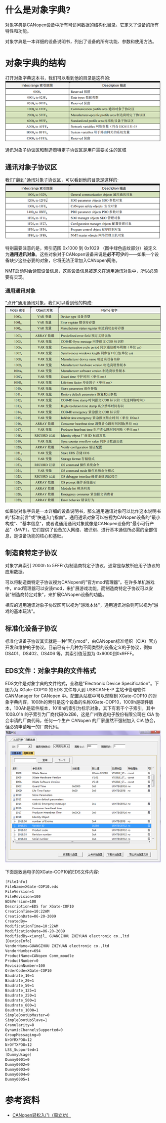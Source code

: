 # 什么是对象字典?
对象字典是CANopen设备中所有可访问数据的结构化目录。它定义了设备的所有特性和功能。

对象字典是一本详细的设备说明书，列出了设备的所有功能、参数和使用方法。

# 对象字典的结构
打开对象字典这本书，我们可以看到他的目录是这样的:
![](attachments/Pasted%20image%2020241011160622.png)

通讯对象子协议区和制造商特定子协议区是用户需要关注的区域

## 通讯对象子协议区

我们"翻到"通讯对象子协议区，可以看到他的目录是这样的:
![](attachments/Pasted%20image%2020241011161447.png)

特别需要注意的是，索引范围 0x1000 到 0x1029 （图中绿色底纹部分）被定义为**通用通讯对象**。这些对象对于CANopen设备来说是**必不可少**的——如果一个设备缺少这些必要的对象，它将无法正常加入CANopen网络。

NMT启动时会读取设备信息，这些设备信息被定义在通用通讯对象中，所以必须要有实现。

### 通用通讯对象

"点开"通用通讯对象，我们可以看到他的构成:
![](attachments/Pasted%20image%2020241011163910.png)
![](attachments/Pasted%20image%2020241011163943.png)

如果说对象字典是一本详细的设备说明书，那么通用通讯对象可以比作这本说明书的"标准前言"或"快速入门指南"。通用通讯对象可以被视为CANopen设备的"最小构成"、"基本信息"，或者说通用通讯对象就像是CANopen设备的"最小可行产品"（MVP）。它们提供了设备加入网络、被识别、进行基本通信所必需的全部信息，是设备功能的核心和基础。

## 制造商特定子协议
对象字典索引 2000h to 5FFFh为制造商特定子协议，通常是存放所应用子协议的应用数据。

可以将制造商特定子协议视为CANopen的"官方mod管理器"。在许多单机游戏中，mod管理器可以安装mod，来扩展游戏功能。而制造商特定子协议可以安装"制造商特定对象"，来扩展CANopen设备的功能。

相应的通用通讯对象子协议区可以视为"游戏本体"，通用通讯对象则可以视为"游戏的基本玩法"。

## 标准化设备子协议

标准化设备子协议其实就是一种"官方mod"，由CANopen标准组织（CiA）官方开发和维护的子协议。目前已有十几种为不同类型的设备定义的子协议，例如 DS401、DS402、DS406 等，其索引值范围为 0x6000到0x9FFF。

## EDS文件：对象字典的文件格式

EDS文件是对象字典的文件格式，全称是"Electronic Device Specification"。下图为为 XGate-COP10 的 EDS 文件导入到 USBCAN-E-P 主站卡管理软件CANManager for CANopen 中。配置从站框中可以观察到 XGate-COP10 的对象字典内容，1008h的索引是这个设备的名称XGate-COP10，1009h是硬件版本，100Ah是软件版本，1018h的索引为标示对象，其下有若干个子索引，其中1008.01h 的子索引为厂商代码0x2B6，这是广州致远电子股份有限公司在 CiA 协会申请的厂商代码，任何一个生产 CANopen 的厂家虽然不强制加入 CiA 协会，但必须申请唯一的厂商代码。
![](attachments/Pasted%20image%2020241012093421.png)

下面是致远电子的XGate-COP10的EDS文件内容:
```eds
[FileInfo]
FileName=XGate-COP10.eds
FileVersion=1
FileRevision=100
EDSVersion=100
Description=EDS for XGate-COP10
CreationTime=10:22AM
CreationDate=06-20-2009
CreatedBy=
ModificationTime=10:22AM
ModificationDate=06-20-2009
ModifiedBy=xiangjl, GUANGZHOU ZHIYUAN electronic co.,ltd
[DeviceInfo]
VendorName=GUANGZHOU ZHIYUAN electronic co.,ltd
VendorNumber=694
ProductName=CANopen Comm_moudle
ProductNumber=0
RevisionNumber=100
OrderCode=XGate-COP10
Baudrate_10=1
Baudrate_20=1
Baudrate_50=1
Baudrate_125=1
Baudrate_250=1
Baudrate_500=1
Baudrate_800=1
Baudrate_1000=1
SimpleBootUpMaster=0
SimpleBootUpSlave=1
Granularity=8
DynamicChannelsSupported=0
GroupMessaging=0
NrOfRXPDO=12
NrOfTXPDO=12
LSS_Supported=1
[DummyUsage]
Dummy0001=0
Dummy0002=0
Dummy0003=0
Dummy0004=0
Dummy0005=1
```

# 参考资料
- [CANopen轻松入门（周立功）](CANopen轻松入门（周立功）.pdf)